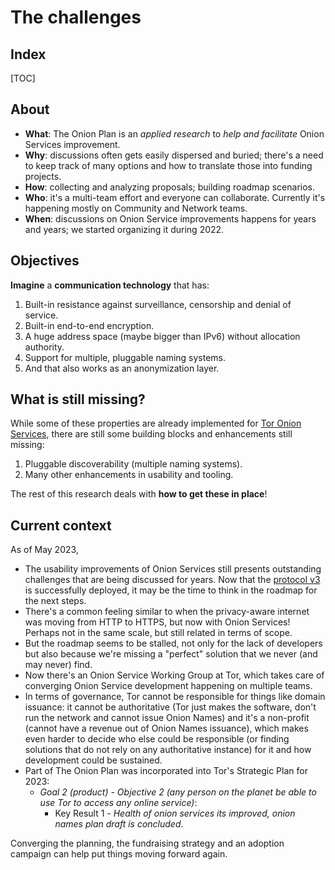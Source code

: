 # The challenges

## Index

[TOC]

## About

* **What**: The Onion Plan is an _applied research_ to _help and facilitate_
  Onion Services improvement.
* **Why**: discussions often gets easily dispersed and buried; there's a need
  to keep track of many options and how to translate those into funding
  projects.
* **How**: collecting and analyzing proposals; building roadmap scenarios.
* **Who**: it's a multi-team effort and everyone can collaborate. Currently
  it's happening mostly on Community and Network teams.
* **When**: discussions on Onion Service improvements happens for years and
  years; we started organizing it during 2022.

## Objectives

<!--
***Have you ever considered that we work with one of the coolest technologies?***
***And that our job consists in making it even cooler?***
-->

**Imagine** a **communication technology** that has:

1. Built-in resistance against surveillance, censorship and denial of service.
2. Built-in end-to-end encryption.
3. A huge address space (maybe bigger than IPv6) without allocation authority.
4. Support for multiple, pluggable naming systems.
5. And that also works as an anonymization layer.

<!--
We may call this technology **Enhanced Onion Services**,

Onion Services is not just an anonymization technology, but much more than
that: it's a communication layer that can offer *protection against
surveillance, censorship and DoS* with *built-in anonymity in the Onion Service
protocol*.
-->

## What is still missing?

While some of these properties are already implemented for [Tor Onion
Services][], there are still some building blocks and enhancements
still missing:

1. Pluggable discoverability (multiple naming systems).
2. Many other enhancements in usability and tooling.

The rest of this research deals with **how to get these in place**!

## Current context

As of May 2023,

* The usability improvements of Onion Services still presents outstanding
  challenges that are being discussed for years. Now that the [protocol v3][] is
  successfully deployed, it may be the time to think in the roadmap for the next
  steps.
* There's a common feeling similar to when the privacy-aware internet was
  moving from HTTP to HTTPS, but now with Onion Services! Perhaps not in the
  same scale, but still related in terms of scope.
* But the roadmap seems to be stalled, not only for the lack of developers but
  also because we're missing a "perfect" solution that we never (and may never)
  find.
* Now there's an Onion Service Working Group at Tor, which takes care of
  converging Onion Service development happening on multiple teams.
* In terms of governance, Tor cannot be responsible for things like domain issuance:
  it cannot be authoritative (Tor just makes the software, don't run the
  network and cannot issue Onion Names) and it's a non-profit (cannot have a
  revenue out of Onion Names issuance), which makes even harder to decide who
  else could be responsible (or finding solutions that do not rely on any
  authoritative instance) for it and how development could be sustained.
* Part of The Onion Plan was incorporated into Tor's Strategic Plan for 2023:
    * _Goal 2 (product) - Objective 2 (any person on the planet be able to use Tor
      to access any online service)_:
        * Key Result 1 - _Health of onion services its improved, onion names plan
          draft is concluded_.

Converging the planning, the fundraising strategy and an adoption campaign can
help put things moving forward again.

[Tor Onion Services]: https://community.torproject.org/onion-services/
[protocol v3]: https://spec.torproject.org/rend-spec-v3
